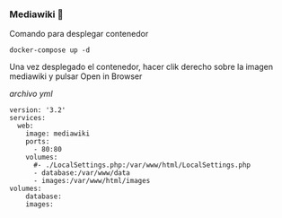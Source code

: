 

### Mediawiki 🔧

Comando para desplegar contenedor

```
docker-compose up -d
```

Una vez desplegado el contenedor, hacer clik derecho sobre la imagen mediawiki y pulsar Open in Browser

_archivo yml_

```
version: '3.2'
services:
  web:
    image: mediawiki
    ports:
      - 80:80
    volumes:
      #- ./LocalSettings.php:/var/www/html/LocalSettings.php
      - database:/var/www/data
      - images:/var/www/html/images
volumes:
    database:
    images:
```

